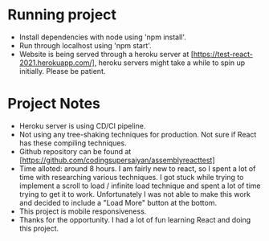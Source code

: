 # Running project
- Install dependencies with node using 'npm install'.
- Run through localhost using 'npm start'.
- Website is being served through a heroku server at [https://test-react-2021.herokuapp.com/], heroku servers might take a while to spin up initially. Please be patient.

# Project Notes
- Heroku server is using CD/CI pipeline.
- Not using any tree-shaking techniques for production. Not sure if React has these compiling techniques.
- Github repository can be found at [https://github.com/codingsupersaiyan/assemblyreacttest]
- Time alloted: around 8 hours. I am fairly new to react, so I spent a lot of time with researching various techniques. I got stuck while trying to implement a scroll to load / infinite load technique and spent a lot of time trying to get it to work. Unfortunately I was not able to make this work and decided to include a "Load More" button at the bottom.
- This project is mobile responsiveness.
- Thanks for the opportunity. I had a lot of fun learning React and doing this project. 

